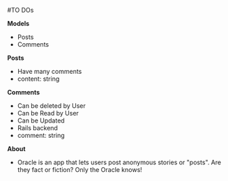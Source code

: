#TO DOs

**Models**
- Posts
- Comments

**Posts**
- Have many comments
- content: string


**Comments**
- Can be deleted by User
- Can be Read by User
- Can be Updated 
- Rails backend
- comment: string


**About**
- Oracle is an app that lets users post anonymous stories or "posts". Are they fact or fiction? Only the Oracle knows!
